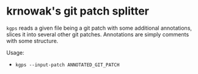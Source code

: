 krnowak's git patch splitter
============================

`kgps` reads a given file being a git patch with some additional
annotations, slices it into several other git patches. Annotations are
simply comments with some structure.

Usage:
- `kgps --input-patch ANNOTATED_GIT_PATCH`
